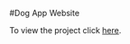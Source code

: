 #Dog App Website

To view the project click [here](https://rawgit.com/CodeDes/BeginnerPoject/master/CattApp.html).
